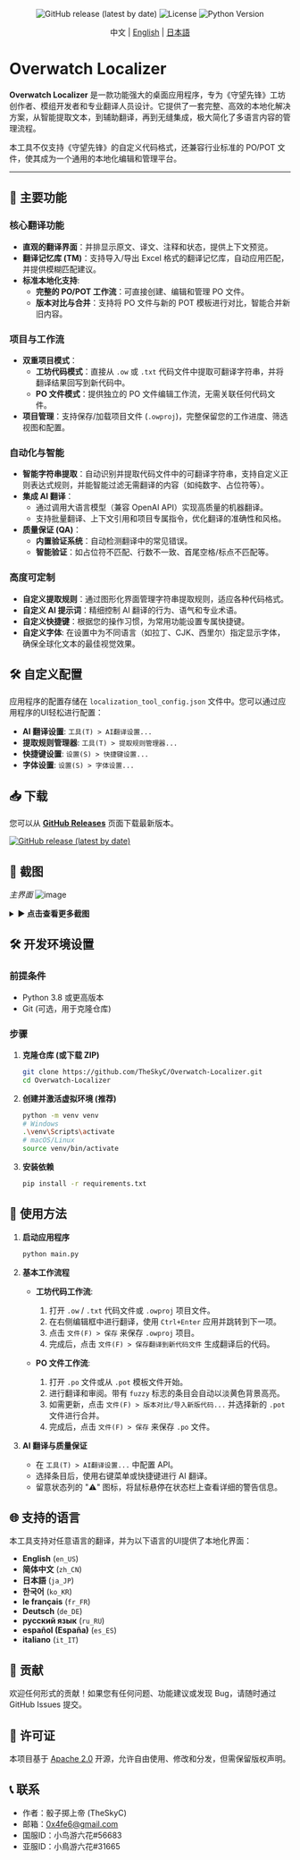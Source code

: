 <div align="center">

![GitHub release (latest by date)](https://img.shields.io/github/v/release/TheSkyC/Overwatch-Localizer?style=flat-square)
![License](https://img.shields.io/badge/License-Apache%202.0-blue.svg)
![Python Version](https://img.shields.io/badge/Python-3.8%2B-blue?style=flat-square&logo=python)
</div>
  <p align="center">中文 | <a href="./docs/README.en.md">English</a> | <a href="./docs/README.ja.md">日本語</a><br></p>

# Overwatch Localizer

**Overwatch Localizer** 是一款功能强大的桌面应用程序，专为《守望先锋》工坊创作者、模组开发者和专业翻译人员设计。它提供了一套完整、高效的本地化解决方案，从智能提取文本，到辅助翻译，再到无缝集成，极大简化了多语言内容的管理流程。

本工具不仅支持《守望先锋》的自定义代码格式，还兼容行业标准的 PO/POT 文件，使其成为一个通用的本地化编辑和管理平台。

---

## 🚀 主要功能

### 核心翻译功能
*   **直观的翻译界面**：并排显示原文、译文、注释和状态，提供上下文预览。
*   **翻译记忆库 (TM)**：支持导入/导出 Excel 格式的翻译记忆库，自动应用匹配，并提供模糊匹配建议。
*   **标准本地化支持**:
    *   **完整的 PO/POT 工作流**：可直接创建、编辑和管理 PO 文件。
    *   **版本对比与合并**：支持将 PO 文件与新的 POT 模板进行对比，智能合并新旧内容。

### 项目与工作流
*   **双重项目模式**：
    *   **工坊代码模式**：直接从 `.ow` 或 `.txt` 代码文件中提取可翻译字符串，并将翻译结果回写到新代码中。
    *   **PO 文件模式**：提供独立的 PO 文件编辑工作流，无需关联任何代码文件。
*   **项目管理**：支持保存/加载项目文件 (`.owproj`)，完整保留您的工作进度、筛选视图和配置。

### 自动化与智能
*   **智能字符串提取**：自动识别并提取代码文件中的可翻译字符串，支持自定义正则表达式规则，并能智能过滤无需翻译的内容（如纯数字、占位符等）。
*   **集成 AI 翻译**：
    *   通过调用大语言模型（兼容 OpenAI API）实现高质量的机器翻译。
    *   支持批量翻译、上下文引用和项目专属指令，优化翻译的准确性和风格。
*   **质量保证 (QA)**：
    *   **内置验证系统**：自动检测翻译中的常见错误。
    *   **智能验证**：如占位符不匹配、行数不一致、首尾空格/标点不匹配等。

### 高度可定制
*   **自定义提取规则**：通过图形化界面管理字符串提取规则，适应各种代码格式。
*   **自定义 AI 提示词**：精细控制 AI 翻译的行为、语气和专业术语。
*   **自定义快捷键**：根据您的操作习惯，为常用功能设置专属快捷键。
*   **自定义字体**: 在设置中为不同语言（如拉丁、CJK、西里尔）指定显示字体，确保全球化文本的最佳视觉效果。

## 🛠️ 自定义配置
应用程序的配置存储在 `localization_tool_config.json` 文件中。您可以通过应用程序的UI轻松进行配置：

*   **AI 翻译设置**: `工具(T) > AI翻译设置...`
*   **提取规则管理器**: `工具(T) > 提取规则管理器...`
*   **快捷键设置**: `设置(S) > 快捷键设置...`
*   **字体设置**: `设置(S) > 字体设置...`

## 📥 下载
您可以从 **[GitHub Releases](https://github.com/TheSkyC/overwatch-localizer/releases/latest)** 页面下载最新版本。

[![GitHub release (latest by date)](https://img.shields.io/github/v/release/TheSkyC/Overwatch-Localizer?style=for-the-badge)](https://github.com/TheSkyC/overwatch-localizer/releases/latest)

## 📸 截图
*主界面*
![image](https://github.com/user-attachments/assets/4f164e2c-ef08-493a-9555-ca7867614a5a)


<details>
<summary><b>► 点击查看更多截图</b></summary>

*AI翻译、提取规则、快捷键和字体均可自定义。*
![image](https://github.com/user-attachments/assets/5870964c-2667-4b2e-a86a-2d33f1d3e448)
![image](https://github.com/user-attachments/assets/dbb2fd73-9eb0-46e6-81fa-130ac9f68c9c)

</details>


## 🛠️ 开发环境设置

### 前提条件
*   Python 3.8 或更高版本
*   Git (可选，用于克隆仓库)

### 步骤
1.  **克隆仓库 (或下载 ZIP)**
    ```bash
    git clone https://github.com/TheSkyC/Overwatch-Localizer.git
    cd Overwatch-Localizer
    ```

2.  **创建并激活虚拟环境 (推荐)**
    ```bash
    python -m venv venv
    # Windows
    .\venv\Scripts\activate
    # macOS/Linux
    source venv/bin/activate
    ```

3.  **安装依赖**
    ```bash
    pip install -r requirements.txt
    ```

## 🚀 使用方法
1.  **启动应用程序**
    ```bash
    python main.py
    ```
2.  **基本工作流程**
    *   **工坊代码工作流**:
        1.  打开 `.ow` / `.txt` 代码文件或 `.owproj` 项目文件。
        2.  在右侧编辑框中进行翻译，使用 `Ctrl+Enter` 应用并跳转到下一项。
        3.  点击 `文件(F) > 保存` 来保存 `.owproj` 项目。
        4.  完成后，点击 `文件(F) > 保存翻译到新代码文件` 生成翻译后的代码。

    *   **PO 文件工作流**:
        1.  打开 `.po` 文件或从 `.pot` 模板文件开始。
        2.  进行翻译和审阅。带有 `fuzzy` 标志的条目会自动以淡黄色背景高亮。
        3.  如需更新，点击 `文件(F) > 版本对比/导入新版代码...` 并选择新的 `.pot` 文件进行合并。
        4.  完成后，点击 `文件(F) > 保存` 来保存 `.po` 文件。

3.  **AI 翻译与质量保证**
    *   在 `工具(T) > AI翻译设置...` 中配置 API。
    *   选择条目后，使用右键菜单或快捷键进行 AI 翻译。
    *   留意状态列的 "⚠️" 图标，将鼠标悬停在状态栏上查看详细的警告信息。

## 🌐 支持的语言
本工具支持对任意语言的翻译，并为以下语言的UI提供了本地化界面：
*   **English** (`en_US`)
*   **简体中文** (`zh_CN`)
*   **日本語** (`ja_JP`)
*   **한국어** (`ko_KR`)
*   **le français** (`fr_FR`)
*   **Deutsch** (`de_DE`)
*   **русский язык** (`ru_RU`)
*   **español (España)** (`es_ES`)
*   **italiano** (`it_IT`)

## 🤝 贡献
欢迎任何形式的贡献！如果您有任何问题、功能建议或发现 Bug，请随时通过 GitHub Issues 提交。

## 📄 许可证
本项目基于 [Apache 2.0](LICENSE) 开源，允许自由使用、修改和分发，但需保留版权声明。

## 📞 联系
- 作者：骰子掷上帝 (TheSkyC)
- 邮箱：0x4fe6@gmail.com
- 国服ID：小鸟游六花#56683
- 亚服ID：小鳥游六花#31665
